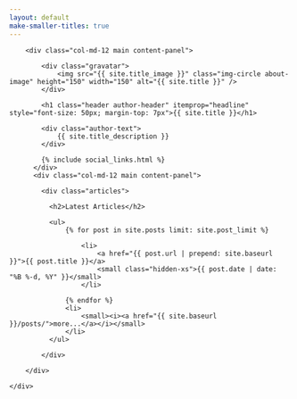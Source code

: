 ```yaml
---
layout: default
make-smaller-titles: true
---
```



<div class="container-fluid index">
    <div class="row">

        <div class="col-md-12 main content-panel">

            <div class="gravatar">
                <img src="{{ site.title_image }}" class="img-circle about-image" height="150" width="150" alt="{{ site.title }}" />
            </div>

            <h1 class="header author-header" itemprop="headline" style="font-size: 50px; margin-top: 7px">{{ site.title }}</h1>

            <div class="author-text">
                {{ site.title_description }}
            </div>

            {% include social_links.html %}
          </div>
          <div class="col-md-12 main content-panel">

            <div class="articles">

              <h2>Latest Articles</h2>

              <ul>
                  {% for post in site.posts limit: site.post_limit %}

                      <li>
                          <a href="{{ post.url | prepend: site.baseurl }}">{{ post.title }}</a>
                          <small class="hidden-xs">{{ post.date | date: "%B %-d, %Y" }}</small>
                      </li>

                  {% endfor %}
                  <li>
                      <small><i><a href="{{ site.baseurl }}/posts/">more...</a></i></small>
                  </li>
              </ul>

            </div>

        </div>

    </div>
</div>

